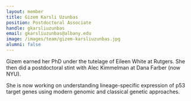```yaml
---
layout: member
title: Gizem Karsli Uzunbas
position: Postdoctoral Associate
handle: gkarsliuzunbas
email: gkarsliuzunbas@albany.edu
image: /images/team/gizem-karsliuzunbas.jpg
alumni: false
---
```


Gizem earned her PhD under the tutelage of Eileen White at Rutgers. She then did a postdoctoral stint with Alec Kimmelman at Dana Farber (now NYU).

She is now working on understanding lineage-specific expression of p53 target genes using modern genomic and classical genetic approaches. 
